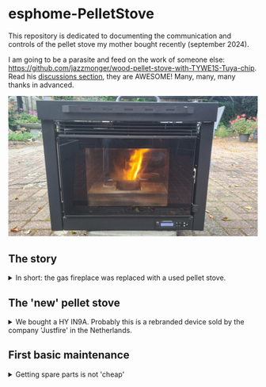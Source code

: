 # esphome-PelletStove

This repository is dedicated to documenting the communication and controls of the pellet stove my mother bought recently (september 2024).

I am going to be a parasite and feed on the work of someone else: https://github.com/jazzmonger/wood-pellet-stove-with-TYWE1S-Tuya-chip. Read his [discussions section](https://github.com/jazzmonger/wood-pellet-stove-with-TYWE1S-Tuya-chip/discussions), they are AWESOME! Many, many, many thanks in advanced.

![pellet stove](media/README/image.png)

## The story

<details>
  <summary>In short: the gas fireplace was replaced with a used pellet stove.</summary>
  
My mother (80+) and father (70+) were really happy with their gas stove.

They enjoyed the warmth and liked turning the heat up to more then 22°C, as most elderly people do.

I remember I always had a hard time staying awake in these temperatures in winter times.

![gas stove](media/README/image-1.png)

But then the war in Ukrain broke loose and gas prices went up in the Netherlands. My parents were shocked by the news reports about the high gas prices and decided to stop turning on the gas fireplace to lower their monthly costs.

In basis that was a really good decision, if it were not for the fact that their 1960's house was not that nicely isolated.

Their next decision was to stop heating around 18h and heat only the living room with an electric heater up to 19°C. My mother also bought a cordless electric heating cushion for her back.

It was kind of okay for them, with some amount of complaining by my mother. She wore several layers of clothing and still was not comfortable.

I then decided to look for an alternative for their unused gas fireplace, but was limited by the fact that they absolutely did not want to invest thousands of Euros in a new fireplace. As they stated: they were too old for such an investment.

So the search was for a used pellet stove, that would fit the hole in the wall.

It took me more then a year to find one with an acceptable price. My father died during my search, so he was not going to benefit from it anymore.

Then I found one, the price was okay. The seller did not know of a manufacturer or model number. The gamble was on me to risk the money of someone else. 

The seller was nice and told us he had a good history with this stove. The reason for him to sell it was that it was getting too hot in his home. In my opinion that was not going to be an issue at my mothers place.

The device was demo-ed and we took it home.

</details>

## The 'new' pellet stove

<details>
<summary>
We bought a HY IN9A. Probably this is a rebranded device sold by the company 'Justfire' in the Netherlands.
</summary>

When Google-ing the model name, this led us to the site [http://histove.com](http://histove.com/?AirPelletStove/51.html). The manufacturing company (I assume) is HAINING HEYING HEATING TECHNOLOGY CO., LTD.

### Site Model information

Model: **HY-IN9A**

Capacity: _9KW_

Description: 2019 newly designed European style insert wood pellet stove

| Product parameters(HY-IN9A) |                 |
|-----------------------------|-----------------|
| Heat Area                   | 100㎡            |
| Dimension(W\*H\*D)          | 807\*635\*621mm |
| Air input pipe              | 50mm            |
| Air outlet pipe             | 80mm            |
| Auto-burning Time           | 13h-27h         |
| Consumption for pellet      | 0.8-1.8kg/h     |
| Efficiency                  | 90%             |
| Hopper Capacity             | 23kg            |
| Electronic comsuotion       | 100-400W/h      |
| Rating voltage              | 230v            |

Specifications:

1. Outside: steel coating.
2. Inside: monobloc steel structure, hand welded, heat-resistant up to 1200°C.
3. Door: carbon steel, high temperature resistant, with glass-ceramic.
4. Removable ash box: it collects the ash fallen through the holes in the brazier.
5. Glass-self cleaning: designing wind to blow ash from the glass keeps the glass always cleaning.
6. LCD control panel: it is placed on the upper side of the stove, simple and easy to be used. It is possible to plan the weekly switching on and off of the stove (week-end included).
7. Thermostat: The stove can keep the room's temperature stably. The temperature can be selected by users both on the panel and remote control, showing on the display.
8. Five steps power setting: it is up to your need, which also shows on the display.
9. Remote control
10. Smoke outlet: ø 80 mm, inlet ø 50 mm
11. Electrical supply: 230V-50Hz. 115V-60HZ, 100V-50HZ

### Not entirely true

As one can read, the information provided is mostly correct. So that is a starting point.

### Image search

So I tried to image search the stove I bought and there were several options:

- It is sold as a [Justfire PS-15-5 BUILDIN](https://justfire.nl/pellethaard-9kw-standard-type-black-2500.html)
- It is a Nemaxx stove (once sold in Germany)
  - The Nemaxx P6 is **identical** to the HY 6A.
- Cleveland Ironworks stove.
  - Their model [No.215](https://www.cleveland-ironworks.com/no-215-mini-pellet-stove.html) really looks like the same HY 6A.

</details>

## First basic maintenance

<details>
<summary>
Getting spare parts is not 'cheap'
</summary>

I am by no means a pellet stove expert. Let me get this out first.

What I am is a technical person. Problem solving is my job and I really like making things simple.

So I used my ash-vacuum-cleaner and take a deeper look into it.

The stove was almost clean, with some sealings ruptured.


</details>